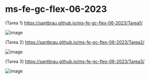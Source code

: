 # ms-fe-gc-flex-06-2023

(Tarea 1) https://santbrau.github.io/ms-fe-gc-flex-06-2023/Tarea1/

![image](https://github.com/Santbrau/ms-fe-gc-flex-06-2023/assets/135845147/9f2b88a9-b642-4aa9-9439-50da76e50cd4)


(Tarea 2) https://santbrau.github.io/ms-fe-gc-flex-06-2023/Tarea2/

![image](https://github.com/Santbrau/ms-fe-gc-flex-06-2023/assets/135845147/c2e4bda2-cbd7-4f0f-bab4-a5955e883e43)


(Tarea 3) https://santbrau.github.io/ms-fe-gc-flex-06-2023/Tarea3/

![image](https://github.com/Santbrau/ms-fe-gc-flex-06-2023/assets/135845147/64093fc0-721d-4e52-8378-c622a2751fa0)
